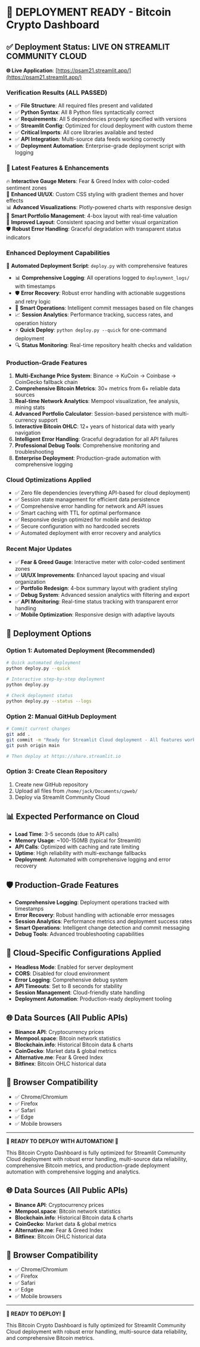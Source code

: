 # 🚀 DEPLOYMENT READY - Bitcoin Crypto Dashboard

## ✅ Deployment Status: LIVE ON STREAMLIT COMMUNITY CLOUD

**🌐 Live Application**: [https://psam21.streamlit.app/](https://psam21.streamlit.app/)

### Verification Results (ALL PASSED)
- ✅ **File Structure**: All required files present and validated
- ✅ **Python Syntax**: All 8 Python files syntactically correct
- ✅ **Requirements**: All 5 dependencies properly specified with versions
- ✅ **Streamlit Config**: Optimized for cloud deployment with custom theme
- ✅ **Critical Imports**: All core libraries available and tested
- ✅ **API Integration**: Multi-source data feeds working correctly
- ✅ **Deployment Automation**: Enterprise-grade deployment script with logging

### 🎯 Latest Features & Enhancements
🔥 **Interactive Gauge Meters**: Fear & Greed Index with color-coded sentiment zones  
🎨 **Enhanced UI/UX**: Custom CSS styling with gradient themes and hover effects  
📊 **Advanced Visualizations**: Plotly-powered charts with responsive design  
💼 **Smart Portfolio Management**: 4-box layout with real-time valuation  
🔗 **Improved Layout**: Consistent spacing and better visual organization  
🛡️ **Robust Error Handling**: Graceful degradation with transparent status indicators  

### Enhanced Deployment Capabilities
🚀 **Automated Deployment Script**: `deploy.py` with comprehensive features
- 📊 **Comprehensive Logging**: All operations logged to `deployment_logs/` with timestamps
- 🛡️ **Error Recovery**: Robust error handling with actionable suggestions and retry logic
- 🎯 **Smart Operations**: Intelligent commit messages based on file changes
- 📈 **Session Analytics**: Performance tracking, success rates, and operation history
- ⚡ **Quick Deploy**: `python deploy.py --quick` for one-command deployment
- 🔍 **Status Monitoring**: Real-time repository health checks and validation

### Production-Grade Features
1. **Multi-Exchange Price System**: Binance → KuCoin → Coinbase → CoinGecko fallback chain
2. **Comprehensive Bitcoin Metrics**: 30+ metrics from 6+ reliable data sources
3. **Real-time Network Analytics**: Mempool visualization, fee analysis, mining stats
4. **Advanced Portfolio Calculator**: Session-based persistence with multi-currency support
5. **Interactive Bitcoin OHLC**: 12+ years of historical data with yearly navigation
6. **Intelligent Error Handling**: Graceful degradation for all API failures
7. **Professional Debug Tools**: Comprehensive monitoring and troubleshooting
8. **Enterprise Deployment**: Production-grade automation with comprehensive logging

### Cloud Optimizations Applied
- ✅ Zero file dependencies (everything API-based for cloud deployment)
- ✅ Session state management for efficient data persistence
- ✅ Comprehensive error handling for network and API issues
- ✅ Smart caching with TTL for optimal performance
- ✅ Responsive design optimized for mobile and desktop
- ✅ Secure configuration with no hardcoded secrets
- ✅ Automated deployment with error recovery and analytics

### Recent Major Updates
- ✅ **Fear & Greed Gauge**: Interactive meter with color-coded sentiment zones
- ✅ **UI/UX Improvements**: Enhanced layout spacing and visual organization
- ✅ **Portfolio Redesign**: 4-box summary layout with gradient styling
- ✅ **Debug System**: Advanced session analytics with filtering and export
- ✅ **API Monitoring**: Real-time status tracking with transparent error handling
- ✅ **Mobile Optimization**: Responsive design with adaptive layouts

## 🎯 Deployment Options

### Option 1: Automated Deployment (Recommended)
```bash
# Quick automated deployment
python deploy.py --quick

# Interactive step-by-step deployment
python deploy.py

# Check deployment status
python deploy.py --status --logs
```

### Option 2: Manual GitHub Deployment
```bash
# Commit current changes
git add .
git commit -m "Ready for Streamlit Cloud deployment - All features working"
git push origin main

# Then deploy at https://share.streamlit.io
```

### Option 3: Create Clean Repository
1. Create new GitHub repository
2. Upload all files from `/home/jack/Documents/cpweb/`
3. Deploy via Streamlit Community Cloud

## 📊 Expected Performance on Cloud
- **Load Time**: 3-5 seconds (due to API calls)
- **Memory Usage**: ~100-150MB (typical for Streamlit)
- **API Calls**: Optimized with caching and rate limiting
- **Uptime**: High reliability with multi-exchange fallbacks
- **Deployment**: Automated with comprehensive logging and error recovery

## 🛡️ Production-Grade Features
- **Comprehensive Logging**: Deployment operations tracked with timestamps
- **Error Recovery**: Robust handling with actionable error messages
- **Session Analytics**: Performance metrics and deployment success rates
- **Smart Operations**: Intelligent change detection and commit messaging
- **Debug Tools**: Advanced troubleshooting capabilities

## 🔧 Cloud-Specific Configurations Applied
- **Headless Mode**: Enabled for server deployment
- **CORS**: Disabled for cloud environment
- **Error Logging**: Comprehensive debug system
- **API Timeouts**: Set to 8 seconds for stability
- **Session Management**: Cloud-friendly state handling
- **Deployment Automation**: Production-ready deployment tooling

## 🌐 Data Sources (All Public APIs)
- **Binance API**: Cryptocurrency prices
- **Mempool.space**: Bitcoin network statistics
- **Blockchain.info**: Historical Bitcoin data & charts
- **CoinGecko**: Market data & global metrics
- **Alternative.me**: Fear & Greed Index
- **Bitfinex**: Bitcoin OHLC historical data

## 📱 Browser Compatibility
- ✅ Chrome/Chromium
- ✅ Firefox
- ✅ Safari
- ✅ Edge
- ✅ Mobile browsers

---

**🎉 READY TO DEPLOY WITH AUTOMATION! 🎉**

This Bitcoin Crypto Dashboard is fully optimized for Streamlit Community Cloud deployment with robust error handling, multi-source data reliability, comprehensive Bitcoin metrics, and production-grade deployment automation with comprehensive logging and analytics.

## 🌐 Data Sources (All Public APIs)
- **Binance API**: Cryptocurrency prices
- **Mempool.space**: Bitcoin network statistics
- **Blockchain.info**: Historical Bitcoin data & charts
- **CoinGecko**: Market data & global metrics
- **Alternative.me**: Fear & Greed Index
- **Bitfinex**: Bitcoin OHLC historical data

## 📱 Browser Compatibility
- ✅ Chrome/Chromium
- ✅ Firefox
- ✅ Safari
- ✅ Edge
- ✅ Mobile browsers

---

**🎉 READY TO DEPLOY! 🎉**

This Bitcoin Crypto Dashboard is fully optimized for Streamlit Community Cloud deployment with robust error handling, multi-source data reliability, and comprehensive Bitcoin metrics.
